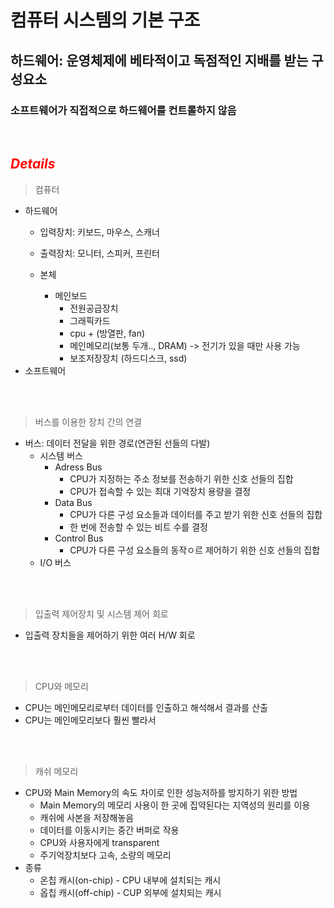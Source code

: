 # 컴퓨터 시스템의 기본 구조

## 하드웨어: 운영체제에 베타적이고 독점적인 지배를 받는 구성요소
### 소프트웨어가 직접적으로 하드웨어를 컨트롤하지 않음


<br>

## <h2 style="color: red;">***Details***


> 컴퓨터

- 하드웨어
    - 입력장치: 키보드, 마우스, 스캐너
    - 출력장치: 모니터, 스피커, 프린터

    - 본체
        - 메인보드
            - 전원공급장치
            - 그래픽카드
            - cpu + (방열판, fan)
            - 메인메모리(보통 두개.., DRAM) -> 전기가 있을 때만 사용 가능 
            - 보조저장장치 (하드디스크, ssd)
- 소프트웨어

<br><br>

> 버스를 이용한 장치 간의 연결
- 버스: 데이터 전달을 위한 경로(연관된 선들의 다발)
    - 시스템 버스
        - Adress Bus
            - CPU가 지정하는 주소 정보를 전송하기 위한 신호 선들의 집합
            - CPU가 접속할 수 있는 최대 기억장치 용량을 결정
        - Data Bus
            - CPU가 다른 구성 요소들과 데이터를 주고 받기 위한 신호 선들의 집합
            - 한 번에 전송할 수 있는 비트 수를 결정
        - Control Bus
            - CPU가 다른 구성 요소들의 동작ㅇ르 제어하기 위한 신호 선들의 집합
    - I/O 버스

<br><br>

> 입출력 제어장치 및 시스템 제어 회로
 - 입출력 장치들을 제어하기 위한 여러 H/W 회로

<br><br>

> CPU와 메모리
- CPU는 메인메모리로부터 데이터를 인출하고 해석해서 결과를 산출
- CPU는 메인메모리보다 훨씬 빨라서 

<br><br>

> 캐쉬 메모리
- CPU와 Main Memory의 속도 차이로 인한 성능저하를 방지하기 위한 방법
    - Main Memory의 메모리 사용이 한 곳에 집약된다는 지역성의 원리를 이용
    - 캐쉬에 사본을 저장해놓음
    - 데이터를 이동시키는 중간 버퍼로 작용
    - CPU와 사용자에게 transparent
    - 주기억장치보다 고속, 소량의 메모리
- 종류
    - 온칩 캐시(on-chip) - CPU 내부에 설치되는 캐시
    - 옵칩 캐시(off-chip) - CUP 외부에 설치되는 캐시